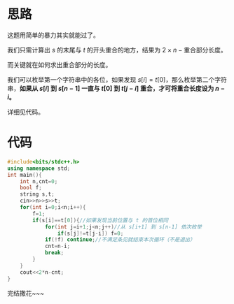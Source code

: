 # 思路
这题用简单的暴力其实就能过了。

我们只需计算出 $s$ 的末尾与 $t$ 的开头重合的地方，结果为 $2\times n-\text{重合部分长度}$。

而关键就在如何求出重合部分的长度。

我们可以枚举第一个字符串中的各位，如果发现 $s[i]=t[0]$，那么枚举第二个字符串，**如果从 $s[i]$ 到 $s[n-1]$ 一直与 $t[0]$ 到 $t[j-i]$ 重合，才可将重合长度设为 $n-i$。**

详细见代码。
# 代码
```cpp
#include<bits/stdc++.h>
using namespace std;
int main(){
    int n,cnt=0;
    bool f;
    string s,t;
    cin>>n>>s>>t;
    for(int i=0;i<n;i++){
        f=1;
        if(s[i]==t[0]){//如果发现当前位置与 t 的首位相同
            for(int j=i+1;j<n;j++)//从 s[i+1] 到 s[n-1] 依次枚举
                if(s[j]!=t[j-i]) f=0;
	        if(!f) continue;//不满足条见就结束本次循环（不是退出）
	        cnt=n-i;
	        break;
        }
    }
    cout<<2*n-cnt;
}
```
完结撒花~~~
